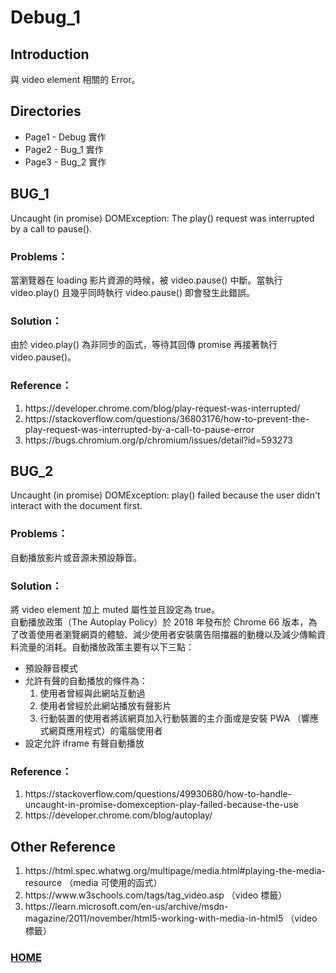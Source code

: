 # Debug_1
## Introduction
與 video element 相關的 Error。
## Directories
* Page1 - Debug 實作
* Page2 - Bug_1 實作 
* Page3 - Bug_2 實作
## BUG_1
Uncaught (in promise) DOMException: The play() request was interrupted by a call to pause().
### Problems：
當瀏覽器在 loading 影片資源的時候，被 video.pause() 中斷。當執行 video.play() 且幾乎同時執行 video.pause() 即會發生此錯誤。
### Solution：
由於 video.play() 為非同步的函式，等待其回傳 promise 再接著執行 video.pause()。
### Reference：
<ol>
    <li>https://developer.chrome.com/blog/play-request-was-interrupted/</li>
    <li>https://stackoverflow.com/questions/36803176/how-to-prevent-the-play-request-was-interrupted-by-a-call-to-pause-error</li>
    <li>https://bugs.chromium.org/p/chromium/issues/detail?id=593273</li>
</ol>

## BUG_2
Uncaught (in promise) DOMException: play() failed because the user didn't interact with the document first.
### Problems：
自動播放影片或音源未預設靜音。
### Solution：
將 video element 加上 muted 屬性並且設定為 true。</br>
自動播放政策（The Autoplay Policy）於 2018 年發布於 Chrome 66 版本，為了改善使用者瀏覽網頁的體驗、減少使用者安裝廣告阻擋器的動機以及減少傳輸資料流量的消耗。自動播放政策主要有以下三點：
* 預設靜音模式
* 允許有聲的自動播放的條件為：
    1. 使用者曾經與此網站互動過
    2. 使用者曾經於此網站播放有聲影片
    3. 行動裝置的使用者將該網頁加入行動裝置的主介面或是安裝 PWA （響應式網頁應用程式）的電腦使用者
* 設定允許 iframe 有聲自動播放
### Reference：
<ol>
    <li>https://stackoverflow.com/questions/49930680/how-to-handle-uncaught-in-promise-domexception-play-failed-because-the-use</li>
    <li>https://developer.chrome.com/blog/autoplay/</li>
</ol>

## Other Reference
<ol>
    <li>https://html.spec.whatwg.org/multipage/media.html#playing-the-media-resource （media 可使用的函式）</li>
    <li>https://www.w3schools.com/tags/tag_video.asp （video 標籤）</li>
    <li>https://learn.microsoft.com/en-us/archive/msdn-magazine/2011/november/html5-working-with-media-in-html5 （video 標籤）</li>
</ol>

### <a href="https://github.com/Yintc123/React">HOME</a>